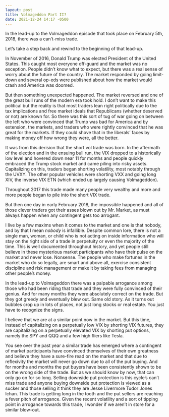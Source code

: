 ```yaml
---
layout: post
title: Volmageddon Part II?
date: 2021-12-24 14:17 -0500
---
```


In the lead-up to the Volmageddon episode that took place on February 5th, 2018, there was a can’t-miss trade.

Let’s take a step back and rewind to the beginning of that lead-up.

In November of 2016, Donald Trump was elected President of the United States. This caught most everyone off-guard and the market was no exception. People didn’t know what to expect, but there was a real sense of worry about the future of the country. The market responded by going limit-down and several op-eds were published about how the market would crash and America was doomed.

But then something unexpected happened. The market reversed and one of the great bull runs of the modern era took hold. I don’t want to make this political but the reality is that most traders lean right politically due to the tax implications and free market ideals that Republicans (whether deserved or not) are known for. So there was this sort of tug of war going on between the left who were convinced that Trump was bad for America and by extension, the markets, and traders who were rightly convinced that he was great for the markets. If they could shove that in the liberals’ faces by making money off how wrong they were, all the better.

It was from this derision that the short vol trade was born. In the aftermath of the election and in the ensuing bull run, the VIX dropped to a historically low level and hovered down near 11 for months and people quickly embraced the Trump stock market and came piling into risky assets. Capitalizing on this, traders began shorting volatility, most notably through the UVXY. The other popular vehicles were shorting VXX and going long XIV, the inverse VIX ETN (which ended up largely causing Volmageddon).

Throughout 2017 this trade made many people very wealthy and more and more people began to pile into the short VIX trade.

But then one day in early February 2018, the impossible happened and all of those clever traders got their asses blown out by Mr. Market, as must always happen when any contingent gets too arrogant.

I live by a few maxims when it comes to the market and one is that nobody, and by that I mean <i>nobody</i> is infallible. Despite common lore, there is not a single man, woman, or child who is not acting on inside information who will stay on the right side of a trade in perpetuity or even the majority of the time. This is well documented throughout history, and yet people still believe in these mysterious market participants who have their pulse on the market and never lose. Nonsense. The people who make fortunes in the market who do so legally, are smart and above all, exercise consistent discipline and risk management or make it by taking fees from managing other people’s money.

In the lead-up to Volmageddon there was a palpable arrogance among those who had been riding that trade and they were fully convinced of their genius. And for many months they were absolutely correct on the trade. But they got greedy and eventually blew out. Same old story. As it turns out bubbles crop up in lots of places, not just long stocks or real estate. You just have to recognize the signs.

I believe that we are at a similar point now in the market. But this time, instead of capitalizing on a perpetually low VIX by shorting VIX futures, they are capitalizing on a perpetually elevated VIX by shorting put options, namely the SPY and QQQ and a few high fliers like Tesla.

You see over the past year a similar trade has emerged where a contingent of market participants have convinced themselves of their own greatness and believe they have a sure-fire read on the market and that due to reflexivity the market will never go down due to all of the put buying. And for months and months the put buyers have been consistently shown to be on the wrong side of the trade. But as we should know by now, that can only go on for so long. Selling downside put protection is this cycle’s can’t miss trade and anyone buying downside put protection is viewed as a sucker and those selling it think they are Jesse Livermore Tudor Jones Ichan. This trade is getting long in the tooth and the put sellers are reaching a fever pitch of arrogance. Given the recent volatility and a sort of tipping point in arrogance towards this trade, I wonder if we aren’t in store for a similar blow-out.
